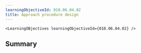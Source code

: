 ```yaml
---
learningObjectiveId: 010.06.04.02
title: Approach procedure design
---
```


```tsx eval
<LearningOBjectives learningObjectiveId={010.06.04.02} />
```

## Summary
